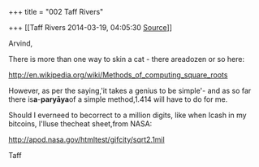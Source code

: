 +++
title = "002 Taff Rivers"

+++
[[Taff Rivers	2014-03-19, 04:05:30 [Source](https://groups.google.com/g/samskrita/c/OMglQLiJLkw)]]



  

Arvind,

  

 There is more than one way to skin a cat - there areadozen or so here:

  

 <http://en.wikipedia.org/wiki/Methods_of_computing_square_roots>

  

However, as per the saying,'it takes a genius to be simple'- and as so far there is**a**-**paryāya**of a simple method,1.414 will have to do for me.

  

Should I everneed to becorrect to a million digits, like when Icash in my bitcoins, I'lluse thecheat sheet,from NASA:

  

 <http://apod.nasa.gov/htmltest/gifcity/sqrt2.1mil>

  

Taff



  

